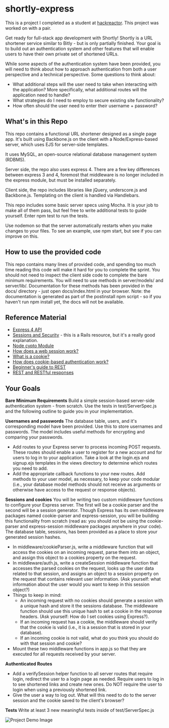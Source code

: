 # shortly-express
This is a project I completed as a student at [hackreactor](http://hackreactor.com). This project was worked on with a pair.

Get ready for full-stack app development with Shortly! Shortly is a URL shortener service similar to Bitly - but is only partially finished. Your goal is to build out an authentication system and other features that will enable users to have their own private set of shortened URLs.

While some aspects of the authentication system have been provided, you will need to think about how to approach authentication from both a user perspective and a technical perspective. Some questions to think about:
* What additional steps will the user need to take when interacting with the application? More specifically, what additional routes will the application need to handle?
* What strategies do I need to employ to secure existing site functionality?
* How often should the user need to enter their username + password?

## What's in this Repo
This repo contains a functional URL shortener designed as a single page app. It's built using Backbone.js on the client with a Node/Express-based server, which uses EJS for server-side templates.

It uses MySQL, an open-source relational database management system (RDBMS).

Server side, the repo also uses express 4. There are a few key differences between express 3 and 4, foremost that middleware is no longer included in the express module, but must be installed separately.

Client side, the repo includes libraries like jQuery, underscore.js and Backbone.js. Templating on the client is handled via Handlebars.

This repo includes some basic server specs using Mocha. It is your job to make all of them pass, but feel free to write additional tests to guide yourself. Enter npm test to run the tests.

Use nodemon so that the server automatically restarts when you make changes to your files. To see an example, use npm start, but see if you can improve on this.

## How to use the provided code
This repo contains many lines of provided code, and spending too much time reading this code will make it hard for you to complete the sprint. You should not need to inspect the client side code to complete the bare minimum requirements. You will need to use methods in server/models/ and server/lib/. Documentation for these methods has been provided in the docs/ directory - just open docs/index.html in your browser. Note: the documentation is generated as part of the postinstall npm script - so if you haven't run npm install yet, the docs will not be available.

## Reference Material
* [Express 4 API](http://expressjs.com/en/4x/api.html)
* [Sessions and Security](http://guides.rubyonrails.org/security.html) - this is a Rails resource, but it's a really good explanation.
* [Node cypto Module](https://nodejs.org/api/crypto.html)
* [How does a web session work?](https://machinesaredigging.com/2013/10/29/how-does-a-web-session-work/)
* [What is a cookie?](https://www.youtube.com/watch?v=I01XMRo2ESg)
* [How does cookie-based authentication work?](https://stackoverflow.com/questions/17769011/how-does-cookie-based-authentication-work)
* [Beginner's guide to REST](https://code.tutsplus.com/tutorials/a-beginners-guide-to-http-and-rest--net-16340)
* [REST and RESTful responses](https://pixelhandler.com/posts/develop-a-restful-api-using-nodejs-with-express-and-mongoose)

## Your Goals
**Bare Minimum Requirements** 
Build a simple session-based server-side authentication system - from scratch. Use the tests in test/ServerSpec.js and the following outline to guide you in your implementation.

**Usernames and passwords**
The database table, users, and it's corresponding model have been provided. Use this to store usernames and passwords. The model includes useful methods for encrypting and comparing your passwords.
* Add routes to your Express server to process incoming POST requests. These routes should enable a user to register for a new account and for users to log in to your application. Take a look at the login.ejs and signup.ejs templates in the views directory to determine which routes you need to add.
* Add the appropriate callback functions to your new routes. Add methods to your user model, as necessary, to keep your code modular (i.e., your database model methods should not receive as arguments or otherwise have access to the request or response objects).

**Sessions and cookies**
You will be writing two custom middleware functions to configure your Express server. The first will be a cookie parser and the second will be a session generator. Though Express has its own middleware packages named cookie-parser and express-session, you will be building this functionality from scratch (read as: you should not be using the cookie-parser and express-session middleware packages anywhere in your code). The database table, sessions, has been provided as a place to store your generated session hashes.
* In middleware/cookieParser.js, write a middleware function that will access the cookies on an incoming request, parse them into an object, and assign this object to a cookies property on the request.
* In middleware/auth.js, write a createSession middleware function that accesses the parsed cookies on the request, looks up the user data related to that session, and assigns an object to a session property on the request that contains relevant user information. (Ask yourself: what information about the user would you want to keep in this session object?)
* Things to keep in mind:
  * An incoming request with no cookies should generate a session with a unique hash and store it the sessions database. The middleware function should use this unique hash to set a cookie in the response headers. (Ask yourself: How do I set cookies using Express?).
  * If an incoming request has a cookie, the middleware should verify that the cookie is valid (i.e., it is a session that is stored in your database).
  * If an incoming cookie is not valid, what do you think you should do with that session and cookie?
* Mount these two middleware functions in app.js so that they are executed for all requests received by your server.

**Authenticated Routes**
* Add a verifySession helper function to all server routes that require login, redirect the user to a login page as needed. Require users to log in to see shortened links and create new ones. Do NOT require the user to login when using a previously shortened link.
* Give the user a way to log out. What will this need to do to the server session and the cookie saved to the client's browser?

**Tests**
Write at least 3 new meaningful tests inside of test/ServerSpec.js

![Project Demo Image](https://cloud.githubusercontent.com/assets/15180/5589513/5fbb5070-90d5-11e4-8333-eb45c3b84048.gif)
